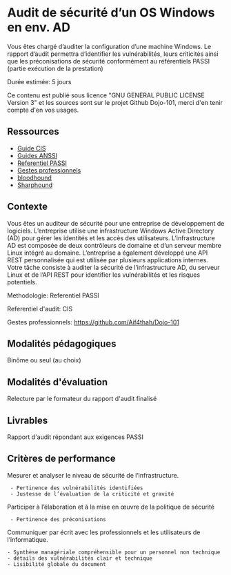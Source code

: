 # Audit de sécurité d’un OS Windows en env. AD

Vous êtes chargé d’auditer la configuration d’une machine Windows. Le rapport d’audit permettra d’identifier les vulnérabilités, leurs criticités ainsi que les préconisations de sécurité conformément au référentiels PASSI (partie exécution de la prestation)

Durée estimée: 5 jours

Ce contenu est publié sous licence "GNU GENERAL PUBLIC LICENSE Version 3" et les sources sont sur le projet Github Dojo-101, merci d'en tenir compte d'en vos usages.

## Ressources

* [Guide CIS](https://github.com/cismirror/old-benchmarks-archive)
* [Guides ANSSI](https://www.ssi.gouv.fr/administration/bonnes-pratiques/)
* [Referentiel PASSI](https://www.ssi.gouv.fr/actualite/publication-du-referentiel-dexigences-applicable-aux-prestataires-daudit-de-la-securite-des-systemes-dinformation-passi/)
* [Gestes professionnels](https://github.com/Aif4thah/Dojo-101)
* [bloodhound](https://github.com/BloodHoundAD/BloodHound)
* [Sharphound](https://github.com/BloodHoundAD/SharpHound)

## Contexte

Vous êtes un auditeur de sécurité pour une entreprise de développement de logiciels. L’entreprise utilise une infrastructure Windows Active Directory (AD) pour gérer les identités et les accès des utilisateurs. L’infrastructure AD est composée de deux contrôleurs de domaine et d’un serveur membre Linux intégré au domaine. L’entreprise a également développé une API REST personnalisée qui est utilisée par plusieurs applications internes. Votre tâche consiste à auditer la sécurité de l’infrastructure AD, du serveur Linux et de l’API REST pour identifier les vulnérabilités et les risques potentiels.

Methodologie: Referentiel PASSI

Referentiel d'audit: CIS

Gestes professionnels: https://github.com/Aif4thah/Dojo-101

## Modalités pédagogiques

Binôme ou seul (au choix)

## Modalités d'évaluation

Relecture par le formateur du rapport d'audit finalisé

## Livrables

Rapport d'audit répondant aux exigences PASSI

## Critères de performance

Mesurer et analyser le niveau de sécurité de l’infrastructure.

     - Pertinence des vulnérabilités identifiées
     - Justesse de l’évaluation de la criticité et gravité

Participer à l’élaboration et à la mise en œuvre de la politique de sécurité

     - Pertinence des préconisations

Communiquer par écrit avec les professionnels et les utilisateurs de l’informatique.

    - Synthèse managériale compréhensible pour un personnel non technique
    - détails des vulnérabilités clair et technique
    - Lisibilité globale du document